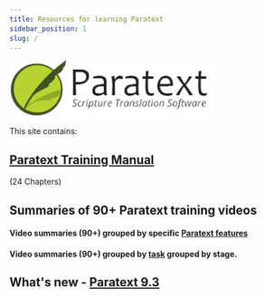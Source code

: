 ```yaml
---
title: Resources for learning Paratext 
sidebar_position: 1
slug: /
---
```


![](../static/img/cropped-PT9-web-banner.png)  

This site contains: 
## [Paratext Training Manual](Training-Manual/00-Overview.md)
 (24 Chapters)
   
## **Summaries** of 90+ Paratext training videos
#### Video summaries (90+) grouped by specific [**Paratext features**](Video-summaries/00-list-of-features.md) 
#### Video summaries (90+)  grouped by [**task**](Video-summaries/00-list-of-videos.md) grouped by stage. 


## What's new - [Paratext 9.3](Video-summaries/Whats-new.md)

